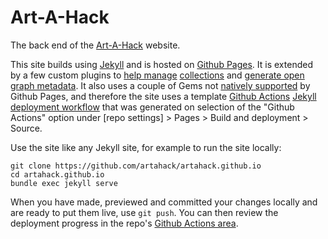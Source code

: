 # Art-A-Hack

The back end of the [Art-A-Hack](https://artahack.github.io/) website.

This site builds using [Jekyll](https://jekyllrb.com/) and is hosted on [Github Pages](https://pages.github.com/). It is extended by a few custom plugins to [help manage](https://github.com/Art-A-Hack/art-a-hack.github.io/blob/source/app/_plugins/generate_sort_vars.rb) [collections](https://github.com/Art-A-Hack/art-a-hack.github.io/blob/source/app/_plugins/generate_linked_vars.rb) and [generate open graph metadata](https://github.com/Art-A-Hack/art-a-hack.github.io/blob/source/app/_plugins/generate_meta_tags.rb). It also uses a couple of Gems not [natively supported](https://pages.github.com/versions/) by Github Pages, and therefore the site uses a template [Github Actions](https://docs.github.com/en/actions) [Jekyll deployment workflow](https://github.com/testaah/testaah.github.io/blob/source-jekyll/.github/workflows/jekyll.yml) that was generated on selection of the "Github Actions" option under [repo settings] > Pages > Build and deployment > Source.

Use the site like any Jekyll site, for example to run the site locally:
```
git clone https://github.com/artahack/artahack.github.io
cd artahack.github.io
bundle exec jekyll serve
```

When you have made, previewed and committed your changes locally and are ready to put them live, use `git push`. You can then review the deployment progress in the repo's [Github Actions area](https://github.com/artahack/artahack.github.io/actions).